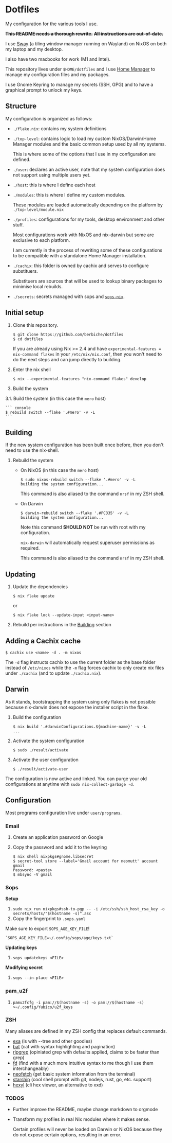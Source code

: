 # Dotfiles

My configuration for the various tools I use.

~~**This README needs a thorough rewrite.**~~
~~**All instructions are out-of-date.**~~

I use [Sway](https://swaywm.org) (a tiling window manager running on Wayland)
on NixOS on both my laptop and my desktop.

I also have two macbooks for work (M1 and Intel).

This repository lives under `$HOME/dotfiles` and I use [Home Manager](https://github.com/rycee/home-manager)
to manage my configuration files and my packages.

I use Gnome Keyring to manage my secrets (SSH, GPG) and to have a graphical prompt
to unlock my keys.

## Structure

My configuration is organized as follows:

- `./flake.nix`: contains my system definitions

- `./top-level`: contains logic to load my custom NixOS/Darwin/Home Manager modules
  and the basic common setup used by all my systems.

  This is where some of the options that I use in my configuration are defined.

- `./user`: declares an active user, note that my system configuration does not
  support using multiple users yet.

- `./host`: this is where I define each host

- `./modules`: this is where I define my custom modules.

  These modules are loaded automatically depending on the platform
  by `./top-level/module.nix`

- `./profiles`: configurations for my tools, desktop environment and other stuff.

  Most configurations work with NixOS and nix-darwin but some are exclusive to each
  platform.

  I am currently in the process of rewriting some of these configurations to be compatible
  with a standalone Home Manager installation.

- `./cachix`: this folder is owned by cachix and serves to configure substituers.

  Substituers are sources that will be used to lookup binary packages to minimise
  local rebuilds.

- `./secrets`: secrets managed with sops and [`sops-nix`](https://github.com/Mic92/sops-nix).

## Initial setup

1. Clone this repository.

    ``` console
    $ git clone https://github.com/berbiche/dotfiles
    $ cd dotfiles
    ```

    If you are already using Nix >= 2.4 and have `experimental-features = nix-command flakes`
    in your `/etc/nix/nix.conf`, then you won't need to do the next steps and
    can jump directly to building.

1. Enter the nix shell

    ``` console
    $ nix --experimental-features "nix-command flakes" develop
    ```

1. Build the system

  3.1. Build the system (in this case the `mero` host)

    ``` console
    $ rebuild switch --flake '.#mero' -v -L
    ```

## Building

If the new system configuration has been built once before, then you don't need to
use the nix-shell.

1. Rebuild the system

    - On NixOS (in this case the `mero` host)

        ``` console
        $ sudo nixos-rebuild switch --flake '.#mero' -v -L
        building the system configuration...
        ```

        This command is also aliased to the command `nrsf` in my ZSH shell.

    - On Darwin

        ``` console
        $ darwin-rebuild switch --flake '.#PC335' -v -L
        building the system configuration...
        ```

        Note this command **SHOULD NOT** be run with root with my configuration.

        `nix-darwin` will automatically request superuser permissions as required.

        This command is also aliased to the command `nrsf` in my ZSH shell.

## Updating

1. Update the dependencies

    ``` console
    $ nix flake update
    ```

    or

    ``` console
    $ nix flake lock --update-input <input-name>
    ```

2. Rebuild per instructions in the [Building](#building) section

## Adding a Cachix cache

``` console
$ cachix use <name> -d . -m nixos
```

The `-d` flag instructs cachix to use the current folder as the base folder instead of `/etc/nixos`
while the `-m` flag forces cachix to only create nix files under `./cachix` (and to update `./cachix.nix`).

## Darwin

As it stands, bootstrapping the system using only flakes is not possible
because nix-darwin does not expose the installer script in the flake.

1. Build the configuration

    ``` console
    $ nix build '.#darwinConfigurations.${machine-name}' -v -L
    ...
    ```

2. Activate the system configuration

    ``` console
    $ sudo ./result/activate
    ```

3. Activate the user configuration

    ``` console
    $ ./result/activate-user
    ```

The configuration is now active and linked.
You can purge your old configurations at anytime with `sudo nix-collect-garbage -d`.

## Configuration

Most programs configuration live under `user/programs`.

### Email

1. Create an application password on Google

2. Copy the password and add it to the keyring

    ``` console
    $ nix shell nixpkgs#gnome.libsecret
    $ secret-tool store --label='Gmail account for neomutt' account gmail
    Password: <paste>
    $ mbsync -V gmail
    ```

### Sops

**Setup**

1. `sudo nix run nixpkgs#ssh-to-pgp -- -i /etc/ssh/ssh_host_rsa_key -o secrets/hosts/"$(hostname -s)".asc`
2. Copy the fingerprint to `.sops.yaml`

Make sure to export `SOPS_AGE_KEY_FILE`!

    `SOPS_AGE_KEY_FILE=~/.config/sops/age/keys.txt`

**Updating keys**

1. `sops updatekeys <FILE>`

**Modifying secret**

1. `sops --in-place <FILE>`

### pam_u2f

1. `pamu2fcfg -i pam://$(hostname -s) -o pam://$(hostname -s) >~/.config/Yubico/u2f_keys`

### ZSH

Many aliases are defined in my ZSH config that replaces default commands.

- [exa](https://github.com/ogham/exa) (ls with --tree and other goodies)
- [bat](https://github.com/sharkdp/bat) (cat with syntax highlighting and pagination)
- [ripgrep](https://github.com/BurntSushi/ripgrep) (opiniated grep with defaults applied, claims to be faster than grep)
- [fd](https://github.com/sharkdp/fd) (find with a much more intuitive syntax to me though I use them interchangeably)
- [neofetch](https://github.com/dylanaraps/neofetch) (get basic system information from the terminal)
- [starship](https://github.com/starship/starship) (cool shell prompt with git, nodejs, rust, go, etc. support)
- [hexyl](https://sharkdp/hexyl) (cli hex viewer, an alternative to xxd)

### TODOS

- Further improve the README, maybe change markdown to orgmode

- Transform my profiles in real Nix modules where it makes sense.

  Certain profiles will never be loaded on Darwin or NixOS because
  they do not expose certain options, resulting in an error.
